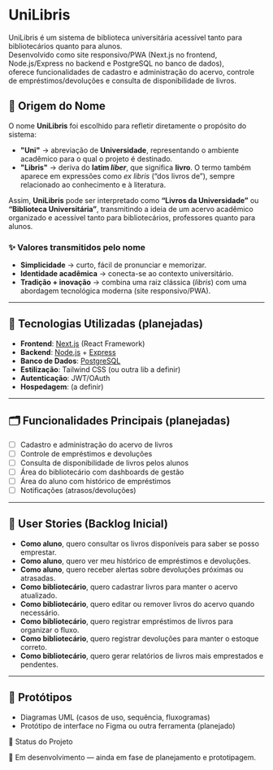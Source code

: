 # UniLibris
UniLibris é um sistema de biblioteca universitária acessível tanto para bibliotecários quanto para alunos.  
Desenvolvido como site responsivo/PWA (Next.js no frontend, Node.js/Express no backend e PostgreSQL no banco de dados),  
oferece funcionalidades de cadastro e administração do acervo, controle de empréstimos/devoluções e consulta de disponibilidade de livros.  


## 📖 Origem do Nome

O nome **UniLibris** foi escolhido para refletir diretamente o propósito do sistema:

- **"Uni"** → abreviação de **Universidade**, representando o ambiente acadêmico para o qual o projeto é destinado.  
- **"Libris"** → deriva do **latim *liber***, que significa **livro**. O termo também aparece em expressões como *ex libris* (“dos livros de”), sempre relacionado ao conhecimento e à literatura.  

Assim, **UniLibris** pode ser interpretado como **“Livros da Universidade”** ou **“Biblioteca Universitária”**, transmitindo a ideia de um acervo acadêmico organizado e acessível tanto para bibliotecários, professores quanto para alunos.  


### ✨ Valores transmitidos pelo nome
- **Simplicidade** → curto, fácil de pronunciar e memorizar.  
- **Identidade acadêmica** → conecta-se ao contexto universitário.  
- **Tradição + inovação** → combina uma raiz clássica (*libris*) com uma abordagem tecnológica moderna (site responsivo/PWA).

---

## 🚀 Tecnologias Utilizadas (planejadas)
- **Frontend**: [Next.js](https://nextjs.org/) (React Framework)  
- **Backend**: [Node.js](https://nodejs.org/) + [Express](https://expressjs.com/)  
- **Banco de Dados**: [PostgreSQL](https://www.postgresql.org/)  
- **Estilização**: Tailwind CSS (ou outra lib a definir)  
- **Autenticação**: JWT/OAuth
- **Hospedagem**: (a definir)

---

## 🗂️ Funcionalidades Principais (planejadas)
- [ ] Cadastro e administração do acervo de livros  
- [ ] Controle de empréstimos e devoluções  
- [ ] Consulta de disponibilidade de livros pelos alunos  
- [ ] Área do bibliotecário com dashboards de gestão  
- [ ] Área do aluno com histórico de empréstimos  
- [ ] Notificações (atrasos/devoluções)

---

## 📝 User Stories (Backlog Inicial)
- **Como aluno**, quero consultar os livros disponíveis para saber se posso emprestar.  
- **Como aluno**, quero ver meu histórico de empréstimos e devoluções.
- **Como aluno**, quero receber alertas sobre devoluções próximas ou atrasadas.
- **Como bibliotecário**, quero cadastrar livros para manter o acervo atualizado.  
- **Como bibliotecário**, quero editar ou remover livros do acervo quando necessário.  
- **Como bibliotecário**, quero registrar empréstimos de livros para organizar o fluxo.
- **Como bibliotecário**, quero registrar devoluções para manter o estoque correto.
- **Como bibliotecário**, quero gerar relatórios de livros mais emprestados e pendentes.

---

## 🎨 Protótipos
- Diagramas UML (casos de uso, sequência, fluxogramas)  
- Protótipo de interface no Figma ou outra ferramenta (planejado)

📌 Status do Projeto

🚧 Em desenvolvimento — ainda em fase de planejamento e prototipagem.
